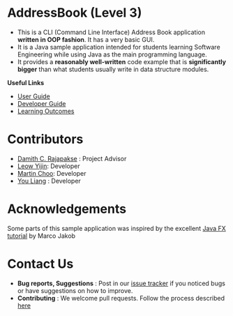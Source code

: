 # AddressBook (Level 3)
* This is a CLI (Command Line Interface) Address Book application **written in OOP fashion**. It has a very basic GUI.
* It is a Java sample application intended for students learning Software Engineering while using Java as 
  the main programming language. 
* It provides a **reasonably well-written** code example that is **significantly bigger** than what students 
  usually write in data structure modules. 
  
**Useful Links**
* [User Guide](doc/UserGuide.md) 
* [Developer Guide](doc/DeveloperGuide.md) 
* [Learning Outcomes](doc/LearningOutcomes.md) 

# Contributors

* [Damith C. Rajapakse](http://www.comp.nus.edu.sg/~damithch) : Project Advisor
* [Leow Yijin](http://github.com/yijinl): Developer
* [Martin Choo](http://github.com/m133225): Developer
* [You Liang](http://github.com/yl-coder) : Developer 

# Acknowledgements

Some parts of this sample application was inspired by the excellent 
[Java FX tutorial](http://code.makery.ch/library/javafx-8-tutorial/) by Marco Jakob 

# Contact Us

* **Bug reports, Suggestions** : Post in our [issue tracker](https://github.com/se-edu/addressbook-level3/issues)
  if you noticed bugs or have suggestions on how to improve.
* **Contributing** : We welcome pull requests. Follow the process described [here](https://github.com/oss-generic/process)